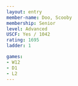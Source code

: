 ```yaml
---
layout: entry
member-name: Doo, Scooby
membership: Senior
level: Advanced
USCF: Yes / 1042
rating: 1695
ladder: 1

games:
- W12
- D1
- L2
---
```

